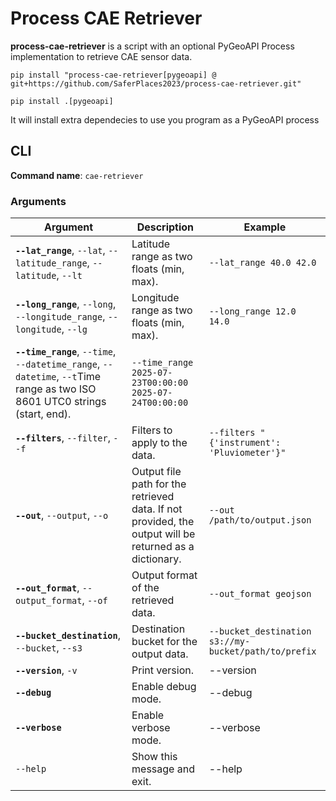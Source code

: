 # Process CAE Retriever

**process-cae-retriever** is a script with an optional PyGeoAPI Process implementation to retrieve CAE sensor data.

```
pip install "process-cae-retriever[pygeoapi] @ git+https://github.com/SaferPlaces2023/process-cae-retriever.git"

pip install .[pygeoapi]
```

It will install extra dependecies to use you program as a PyGeoAPI process

## CLI

**Command name**: `cae-retriever`

### Arguments

| **Argument**                      | **Description**                                                                                                                                         | **Example** |
|-------------------------------------|---------------------------------------------------------------------------------------------------------------------------------------------------------|-------------------------------------|
| **`--lat_range`**, `--lat`, `--latitude_range`, `--latitude`, `--lt` | Latitude range as two floats (min, max). | `--lat_range 40.0 42.0` |
| **`--long_range`**, `--long`, `--longitude_range`, `--longitude`, `--lg` | Longitude range as two floats (min, max). | `--long_range 12.0 14.0` |
| **`--time_range`**, `--time`, `--datetime_range`, `--datetime`, `--t`Time range as two ISO 8601 UTC0 strings (start, end). | `--time_range 2025-07-23T00:00:00 2025-07-24T00:00:00` |
| **`--filters`**, `--filter`, `--f` | Filters to apply to the data. | `--filters "{'instrument': 'Pluviometer'}"` |
| **`--out`**, `--output`, `--o` | Output file path for the retrieved data. If not provided, the output will be returned as a dictionary. | `--out /path/to/output.json` |
| **`--out_format`**, `--output_format`, `--of` | Output format of the retrieved data. | `--out_format geojson` |
| **`--bucket_destination`**, `--bucket`, `--s3` | Destination bucket for the output data. | `--bucket_destination s3://my-bucket/path/to/prefix` |
| **`--version`**, `-v`                    | Print version.                                                                                                                         | --version |
| **`--debug`**                            | Enable debug mode.                                                                                                                     | --debug |
| **`--verbose`**                          | Enable verbose mode.                                                                                                                   | --verbose |
| `--help`                             | Show this message and exit.                                                                                                            | --help |